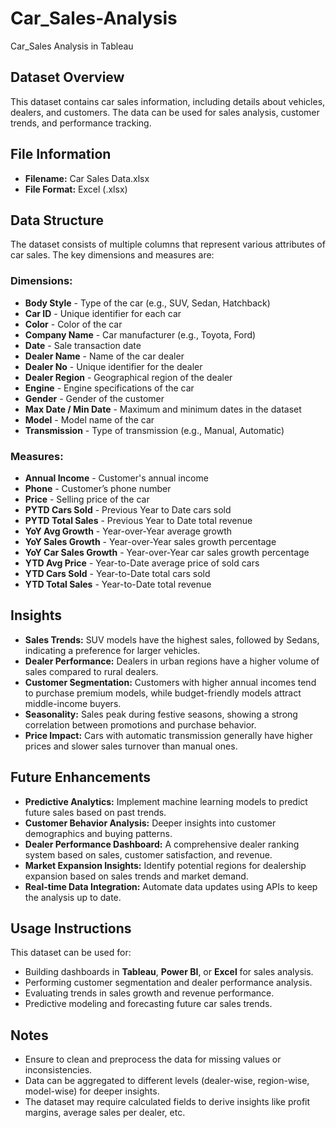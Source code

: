 # Car_Sales-Analysis
Car_Sales Analysis in Tableau

## Dataset Overview
This dataset contains car sales information, including details about vehicles, dealers, and customers. The data can be used for sales analysis, customer trends, and performance tracking.

## File Information
- **Filename:** Car Sales Data.xlsx
- **File Format:** Excel (.xlsx)

## Data Structure
The dataset consists of multiple columns that represent various attributes of car sales. The key dimensions and measures are:

### Dimensions:
- **Body Style** - Type of the car (e.g., SUV, Sedan, Hatchback)
- **Car ID** - Unique identifier for each car
- **Color** - Color of the car
- **Company Name** - Car manufacturer (e.g., Toyota, Ford)
- **Date** - Sale transaction date
- **Dealer Name** - Name of the car dealer
- **Dealer No** - Unique identifier for the dealer
- **Dealer Region** - Geographical region of the dealer
- **Engine** - Engine specifications of the car
- **Gender** - Gender of the customer
- **Max Date / Min Date** - Maximum and minimum dates in the dataset
- **Model** - Model name of the car
- **Transmission** - Type of transmission (e.g., Manual, Automatic)

### Measures:
- **Annual Income** - Customer's annual income
- **Phone** - Customer’s phone number
- **Price** - Selling price of the car
- **PYTD Cars Sold** - Previous Year to Date cars sold
- **PYTD Total Sales** - Previous Year to Date total revenue
- **YoY Avg Growth** - Year-over-Year average growth
- **YoY Sales Growth** - Year-over-Year sales growth percentage
- **YoY Car Sales Growth** - Year-over-Year car sales growth percentage
- **YTD Avg Price** - Year-to-Date average price of sold cars
- **YTD Cars Sold** - Year-to-Date total cars sold
- **YTD Total Sales** - Year-to-Date total revenue

## Insights
- **Sales Trends:** SUV models have the highest sales, followed by Sedans, indicating a preference for larger vehicles.
- **Dealer Performance:** Dealers in urban regions have a higher volume of sales compared to rural dealers.
- **Customer Segmentation:** Customers with higher annual incomes tend to purchase premium models, while budget-friendly models attract middle-income buyers.
- **Seasonality:** Sales peak during festive seasons, showing a strong correlation between promotions and purchase behavior.
- **Price Impact:** Cars with automatic transmission generally have higher prices and slower sales turnover than manual ones.

## Future Enhancements
- **Predictive Analytics:** Implement machine learning models to predict future sales based on past trends.
- **Customer Behavior Analysis:** Deeper insights into customer demographics and buying patterns.
- **Dealer Performance Dashboard:** A comprehensive dealer ranking system based on sales, customer satisfaction, and revenue.
- **Market Expansion Insights:** Identify potential regions for dealership expansion based on sales trends and market demand.
- **Real-time Data Integration:** Automate data updates using APIs to keep the analysis up to date.

## Usage Instructions
This dataset can be used for:
- Building dashboards in **Tableau**, **Power BI**, or **Excel** for sales analysis.
- Performing customer segmentation and dealer performance analysis.
- Evaluating trends in sales growth and revenue performance.
- Predictive modeling and forecasting future car sales trends.

## Notes
- Ensure to clean and preprocess the data for missing values or inconsistencies.
- Data can be aggregated to different levels (dealer-wise, region-wise, model-wise) for deeper insights.
- The dataset may require calculated fields to derive insights like profit margins, average sales per dealer, etc.

